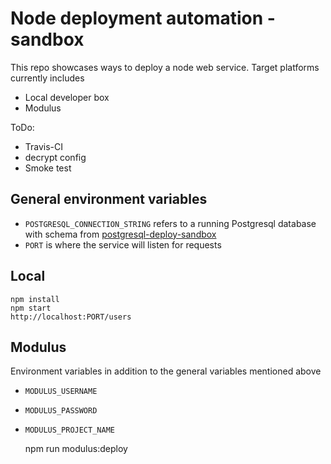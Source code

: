 Node deployment automation - sandbox
====

This repo showcases ways to deploy a node web service. Target platforms currently includes

* Local developer box
* Modulus 

ToDo:

* Travis-CI
* decrypt config
* Smoke test


General environment variables
----

* `POSTGRESQL_CONNECTION_STRING` refers to a running Postgresql database with schema from [postgresql-deploy-sandbox](github.com/larsthorup/postgresql-deploy-sandbox)
* `PORT` is where the service will listen for requests

Local
----

    npm install
    npm start
    http://localhost:PORT/users

Modulus
----

Environment variables in addition to the general variables mentioned above

* `MODULUS_USERNAME`
* `MODULUS_PASSWORD`
* `MODULUS_PROJECT_NAME`


    npm run modulus:deploy

    
